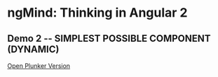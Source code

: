 # ngMind: Thinking in Angular 2

## Demo 2 -- SIMPLEST POSSIBLE COMPONENT (DYNAMIC)

[Open Plunker Version](http://plnkr.co/edit/mL4F9xI63anMAO47FJyx?p=preview)
